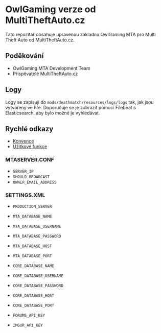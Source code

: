 # OwlGaming verze od MultiTheftAuto.cz
Tato repozitář obsahuje upravenou základnu OwlGaming MTA pro Multi Theft Auto od MultiTheftAuto.cz.

## Poděkování
- OwlGaming MTA Development Team
- Přispěvatelé MultiTheftAuto.cz

## Logy
Logy se zapisují do `mods/deathmatch/resources/logs/logs` tak, jak jsou vytvářeny ve hře. Doporučuje se je zobrazit pomocí Filebeat s Elasticsearch, aby bylo možné je vyhledávat.

## Rychlé odkazy
* [Konvence](coding_conventions.md)
* [Užitkové funkce](useful_functions.md)

### MTASERVER.CONF
- `SERVER_IP`
- `SHOULD_BROADCAST`
- `OWNER_EMAIL_ADDRESS`

### SETTINGS.XML
- `PRODUCTION_SERVER`
- `MTA_DATABASE_NAME`
- `MTA_DATABASE_USERNAME`
- `MTA_DATABASE_PASSWORD`
- `MTA_DATABASE_HOST`
- `MTA_DATABASE_PORT`

- `CORE_DATABASE_NAME`
- `CORE_DATABASE_USERNAME`
- `CORE_DATABASE_PASSWORD`
- `CORE_DATABASE_HOST`
- `CORE_DATABASE_PORT`

- `FORUMS_API_KEY`
- `IMGUR_API_KEY`
